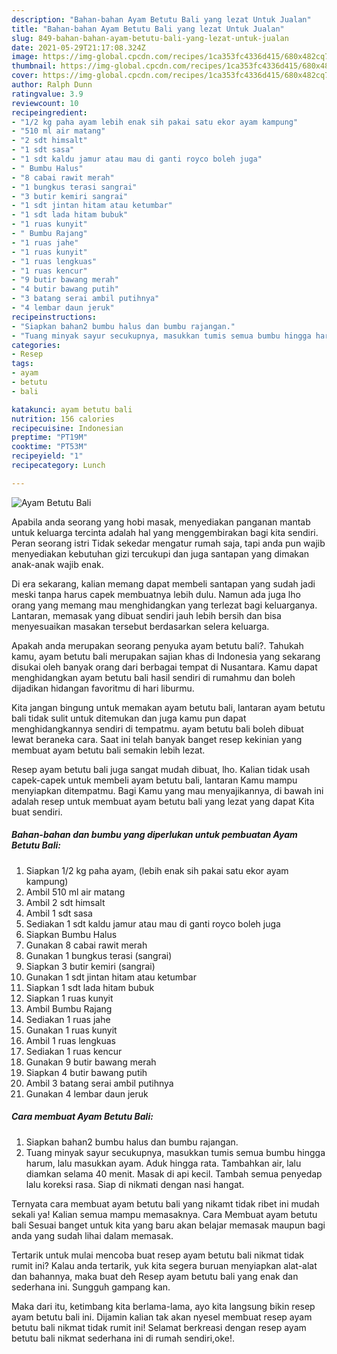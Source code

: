 ```yaml
---
description: "Bahan-bahan Ayam Betutu Bali yang lezat Untuk Jualan"
title: "Bahan-bahan Ayam Betutu Bali yang lezat Untuk Jualan"
slug: 849-bahan-bahan-ayam-betutu-bali-yang-lezat-untuk-jualan
date: 2021-05-29T21:17:08.324Z
image: https://img-global.cpcdn.com/recipes/1ca353fc4336d415/680x482cq70/ayam-betutu-bali-foto-resep-utama.jpg
thumbnail: https://img-global.cpcdn.com/recipes/1ca353fc4336d415/680x482cq70/ayam-betutu-bali-foto-resep-utama.jpg
cover: https://img-global.cpcdn.com/recipes/1ca353fc4336d415/680x482cq70/ayam-betutu-bali-foto-resep-utama.jpg
author: Ralph Dunn
ratingvalue: 3.9
reviewcount: 10
recipeingredient:
- "1/2 kg paha ayam lebih enak sih pakai satu ekor ayam kampung"
- "510 ml air matang"
- "2 sdt himsalt"
- "1 sdt sasa"
- "1 sdt kaldu jamur atau mau di ganti royco boleh juga"
- " Bumbu Halus"
- "8 cabai rawit merah"
- "1 bungkus terasi sangrai"
- "3 butir kemiri sangrai"
- "1 sdt jintan hitam atau ketumbar"
- "1 sdt lada hitam bubuk"
- "1 ruas kunyit"
- " Bumbu Rajang"
- "1 ruas jahe"
- "1 ruas kunyit"
- "1 ruas lengkuas"
- "1 ruas kencur"
- "9 butir bawang merah"
- "4 butir bawang putih"
- "3 batang serai ambil putihnya"
- "4 lembar daun jeruk"
recipeinstructions:
- "Siapkan bahan2 bumbu halus dan bumbu rajangan."
- "Tuang minyak sayur secukupnya, masukkan tumis semua bumbu hingga harum, lalu masukkan ayam. Aduk hingga rata. Tambahkan air, lalu diamkan selama 40 menit. Masak di api kecil. Tambah semua penyedap lalu koreksi rasa. Siap di nikmati dengan nasi hangat."
categories:
- Resep
tags:
- ayam
- betutu
- bali

katakunci: ayam betutu bali 
nutrition: 156 calories
recipecuisine: Indonesian
preptime: "PT19M"
cooktime: "PT53M"
recipeyield: "1"
recipecategory: Lunch

---
```



![Ayam Betutu Bali](https://img-global.cpcdn.com/recipes/1ca353fc4336d415/680x482cq70/ayam-betutu-bali-foto-resep-utama.jpg)

Apabila anda seorang yang hobi masak, menyediakan panganan mantab untuk keluarga tercinta adalah hal yang menggembirakan bagi kita sendiri. Peran seorang istri Tidak sekedar mengatur rumah saja, tapi anda pun wajib menyediakan kebutuhan gizi tercukupi dan juga santapan yang dimakan anak-anak wajib enak.

Di era  sekarang, kalian memang dapat membeli santapan yang sudah jadi meski tanpa harus capek membuatnya lebih dulu. Namun ada juga lho orang yang memang mau menghidangkan yang terlezat bagi keluarganya. Lantaran, memasak yang dibuat sendiri jauh lebih bersih dan bisa menyesuaikan masakan tersebut berdasarkan selera keluarga. 



Apakah anda merupakan seorang penyuka ayam betutu bali?. Tahukah kamu, ayam betutu bali merupakan sajian khas di Indonesia yang sekarang disukai oleh banyak orang dari berbagai tempat di Nusantara. Kamu dapat menghidangkan ayam betutu bali hasil sendiri di rumahmu dan boleh dijadikan hidangan favoritmu di hari liburmu.

Kita jangan bingung untuk memakan ayam betutu bali, lantaran ayam betutu bali tidak sulit untuk ditemukan dan juga kamu pun dapat menghidangkannya sendiri di tempatmu. ayam betutu bali boleh dibuat lewat beraneka cara. Saat ini telah banyak banget resep kekinian yang membuat ayam betutu bali semakin lebih lezat.

Resep ayam betutu bali juga sangat mudah dibuat, lho. Kalian tidak usah capek-capek untuk membeli ayam betutu bali, lantaran Kamu mampu menyiapkan ditempatmu. Bagi Kamu yang mau menyajikannya, di bawah ini adalah resep untuk membuat ayam betutu bali yang lezat yang dapat Kita buat sendiri.

<!--inarticleads1-->

##### Bahan-bahan dan bumbu yang diperlukan untuk pembuatan Ayam Betutu Bali:

1. Siapkan 1/2 kg paha ayam, (lebih enak sih pakai satu ekor ayam kampung)
1. Ambil 510 ml air matang
1. Ambil 2 sdt himsalt
1. Ambil 1 sdt sasa
1. Sediakan 1 sdt kaldu jamur atau mau di ganti royco boleh juga
1. Siapkan  Bumbu Halus
1. Gunakan 8 cabai rawit merah
1. Gunakan 1 bungkus terasi (sangrai)
1. Siapkan 3 butir kemiri (sangrai)
1. Gunakan 1 sdt jintan hitam atau ketumbar
1. Siapkan 1 sdt lada hitam bubuk
1. Siapkan 1 ruas kunyit
1. Ambil  Bumbu Rajang
1. Sediakan 1 ruas jahe
1. Gunakan 1 ruas kunyit
1. Ambil 1 ruas lengkuas
1. Sediakan 1 ruas kencur
1. Gunakan 9 butir bawang merah
1. Siapkan 4 butir bawang putih
1. Ambil 3 batang serai ambil putihnya
1. Gunakan 4 lembar daun jeruk




<!--inarticleads2-->

##### Cara membuat Ayam Betutu Bali:

1. Siapkan bahan2 bumbu halus dan bumbu rajangan.
1. Tuang minyak sayur secukupnya, masukkan tumis semua bumbu hingga harum, lalu masukkan ayam. Aduk hingga rata. Tambahkan air, lalu diamkan selama 40 menit. Masak di api kecil. Tambah semua penyedap lalu koreksi rasa. Siap di nikmati dengan nasi hangat.




Ternyata cara membuat ayam betutu bali yang nikamt tidak ribet ini mudah sekali ya! Kalian semua mampu memasaknya. Cara Membuat ayam betutu bali Sesuai banget untuk kita yang baru akan belajar memasak maupun bagi anda yang sudah lihai dalam memasak.

Tertarik untuk mulai mencoba buat resep ayam betutu bali nikmat tidak rumit ini? Kalau anda tertarik, yuk kita segera buruan menyiapkan alat-alat dan bahannya, maka buat deh Resep ayam betutu bali yang enak dan sederhana ini. Sungguh gampang kan. 

Maka dari itu, ketimbang kita berlama-lama, ayo kita langsung bikin resep ayam betutu bali ini. Dijamin kalian tak akan nyesel membuat resep ayam betutu bali nikmat tidak rumit ini! Selamat berkreasi dengan resep ayam betutu bali nikmat sederhana ini di rumah sendiri,oke!.


